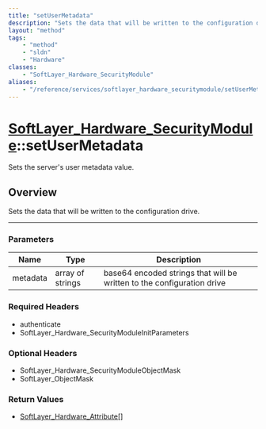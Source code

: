 ```yaml
---
title: "setUserMetadata"
description: "Sets the data that will be written to the configuration drive."
layout: "method"
tags:
    - "method"
    - "sldn"
    - "Hardware"
classes:
    - "SoftLayer_Hardware_SecurityModule"
aliases:
    - "/reference/services/softlayer_hardware_securitymodule/setUserMetadata"
---
```

# [SoftLayer_Hardware_SecurityModule](/reference/services/SoftLayer_Hardware_SecurityModule)::setUserMetadata

Sets the server's user metadata value.


## Overview 
Sets the data that will be written to the configuration drive. 

-----

### Parameters 
|Name | Type | Description |
| --- | --- | --- |
|metadata| array of strings| base64 encoded strings that will be written to the configuration drive|


### Required Headers
* authenticate
* SoftLayer_Hardware_SecurityModuleInitParameters


### Optional Headers
* SoftLayer_Hardware_SecurityModuleObjectMask
* SoftLayer_ObjectMask

### Return Values
* <a href='/reference/datatypes/SoftLayer_Hardware_Attribute'>SoftLayer_Hardware_Attribute[] </a>




